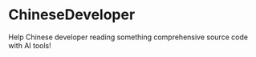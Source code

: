 # ChineseDeveloper
Help Chinese developer reading something comprehensive source code with AI tools!
